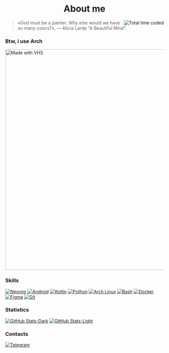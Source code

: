 # <div align="center">About me</div> <a href="https://wakatime.com/@68f484d1-8dc6-407c-8ffc-5e15f4f09571">
<a href="https://wakatime.com/@68f484d1-8dc6-407c-8ffc-5e15f4f09571"><img src="https://wakatime.com/badge/user/68f484d1-8dc6-407c-8ffc-5e15f4f09571.svg" align="right" alt="Total time coded" /></a>

> «God must be a painter. Why else would we have so many colors?», — Alicia Larde "A Beautiful Mind".

### Btw, i use Arch
 <img src="https://vhs.charm.sh/vhs-1Xc9cNQnYEZAUbdU9kbuTi.gif" width="700" alt="Made with VHS">

### Skills
[![Neovim](https://img.shields.io/badge/-Neovim-1a1d22?style=for-the-badge&logo=neovim "Neovim")](https://neovim.io/)
[![Android](https://img.shields.io/badge/-Android-1a1d22?style=for-the-badge&logo=android "Android")](https://developer.android.com/docs)
[![Kotlin](https://img.shields.io/badge/-Kotlin-1a1d22?style=for-the-badge&logo=kotlin "Kotlin")](https://kotlinlang.org/)
[![Python](https://img.shields.io/badge/-Python-1a1d22?style=for-the-badge&logo=python "Python")](https://www.python.org/)
[![Arch Linux](https://img.shields.io/badge/-Linux-1a1d22?style=for-the-badge&logo=archlinux "Arch Linux")](https://archlinux.org/)
[![Bash](https://img.shields.io/badge/-Bash-1a1d22?style=for-the-badge&logo=gnubash "Bash")](https://www.gnu.org/software/bash/)
[![Docker](https://img.shields.io/badge/-Docker-1a1d22?style=for-the-badge&logo=docker "Docker")](https://www.docker.com/)
[![Figma](https://img.shields.io/badge/-Figma-1a1d22?style=for-the-badge&logo=figma "Figma")](https://www.figma.com/)
[![Git](https://img.shields.io/badge/-Git-1a1d22?style=for-the-badge&logo=git "Git")](https://git-scm.com/)

### Statistics
[![GitHub Stats-Dark](https://github-readme-stats-frestein.vercel.app/api?username=Frestein&show_icons=true&theme=dark&bg_color=131519#gh-dark-mode-only "GitHub Stats")](https://www.youtube.com/watch?v=dQw4w9WgXcQ#gh-dark-mode-only)
[![GitHub Stats-Light](https://github-readme-stats-frestein.vercel.app/api?username=Frestein&show_icons=true&theme=default#gh-light-mode-only "GitHub Stats")](https://www.youtube.com/watch?v=dQw4w9WgXcQ#gh-light-mode-only)

### Contacts
[![Telegram](https://img.shields.io/badge/-Telegram-1a1d22?style=for-the-badge&logo=telegram "Telegram")](https://t.me/fresteinart)
